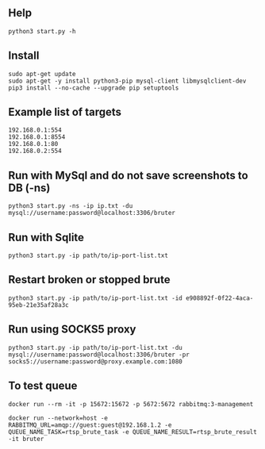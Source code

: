 ## Help
```shell
python3 start.py -h
```

## Install 
```shell
sudo apt-get update
sudo apt-get -y install python3-pip mysql-client libmysqlclient-dev
pip3 install --no-cache --upgrade pip setuptools
```

## Example list of targets
```text
192.168.0.1:554
192.168.0.1:8554
192.168.0.1:80
192.168.0.2:554
```

## Run with MySql and do not save screenshots to DB (-ns)
```shell
python3 start.py -ns -ip ip.txt -du mysql://username:password@localhost:3306/bruter
```

## Run with Sqlite
```shell
python3 start.py -ip path/to/ip-port-list.txt 
```

## Restart broken or stopped brute
```shell
python3 start.py -ip path/to/ip-port-list.txt -id e908892f-0f22-4aca-95eb-21e35af28a3c
```

## Run using SOCKS5 proxy
```shell
python3 start.py -ip path/to/ip-port-list.txt -du mysql://username:password@localhost:3306/bruter -pr socks5://username:password@proxy.example.com:1080
```

## To test  queue
```shell
docker run --rm -it -p 15672:15672 -p 5672:5672 rabbitmq:3-management
```
```shell
docker run --network=host -e RABBITMQ_URL=amqp://guest:guest@192.168.1.2 -e QUEUE_NAME_TASK=rtsp_brute_task -e QUEUE_NAME_RESULT=rtsp_brute_result -it bruter
```